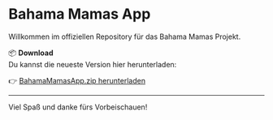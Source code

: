 # Bahama Mamas App

Willkommen im offiziellen Repository für das Bahama Mamas Projekt.

📦 **Download**  
Du kannst die neueste Version hier herunterladen:

👉 [BahamaMamasApp.zip herunterladen]([DEIN-GOOGLE-DRIVE-LINK-HIER](https://drive.google.com/file/d/1O-VuVHtbbBwpdxAlo8k7A50BhQZLV-ES/view?usp=sharing))

---

Viel Spaß und danke fürs Vorbeischauen!

